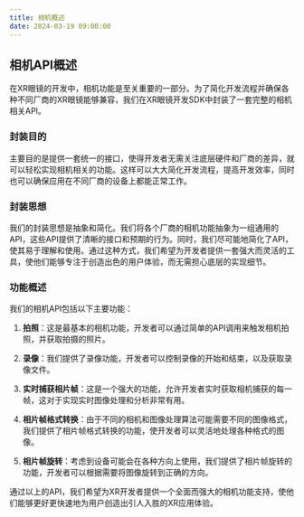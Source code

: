 ```yaml
---
title: 相机概述
date: 2024-03-19 09:00:00
---
```


## 相机API概述

在XR眼镜的开发中，相机功能是至关重要的一部分。为了简化开发流程并确保各种不同厂商的XR眼镜能够兼容，我们在XR眼镜开发SDK中封装了一套完整的相机相关API。

### 封装目的

主要目的是提供一套统一的接口，使得开发者无需关注底层硬件和厂商的差异，就可以轻松实现相机相关的功能。这样可以大大简化开发流程，提高开发效率，同时也可以确保应用在不同厂商的设备上都能正常工作。

### 封装思想

我们的封装思想是抽象和简化。我们将各个厂商的相机功能抽象为一组通用的API，这些API提供了清晰的接口和预期的行为。同时，我们尽可能地简化了API，使其易于理解和使用。通过这种方式，我们希望为开发者提供一套强大而灵活的工具，使他们能够专注于创造出色的用户体验，而无需担心底层的实现细节。

### 功能概述

我们的相机API包括以下主要功能：

1. **拍照**：这是最基本的相机功能，开发者可以通过简单的API调用来触发相机拍照，并获取拍摄的照片。

2. **录像**：我们提供了录像功能，开发者可以控制录像的开始和结束，以及获取录像文件。

3. **实时捕获相片帧**：这是一个强大的功能，允许开发者实时获取相机捕获的每一帧，这对于实现实时图像处理和分析非常有用。

4. **相片帧格式转换**：由于不同的相机和图像处理算法可能需要不同的图像格式，我们提供了相片帧格式转换的功能，使开发者可以灵活地处理各种格式的图像。

5. **相片帧旋转**：考虑到设备可能会在各种方向上使用，我们提供了相片帧旋转的功能，开发者可以根据需要将图像旋转到正确的方向。

通过以上的API，我们希望为XR开发者提供一个全面而强大的相机功能支持，使他们能够更好更快速地为用户创造出引人入胜的XR应用体验。